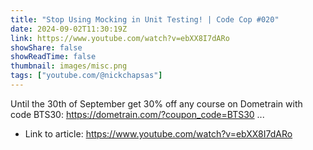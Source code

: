 ```yaml
---
title: "Stop Using Mocking in Unit Testing! | Code Cop #020"
date: 2024-09-02T11:30:19Z
link: https://www.youtube.com/watch?v=ebXX8I7dARo
showShare: false
showReadTime: false
thumbnail: images/misc.png
tags: ["youtube.com/@nickchapsas"]
---
```

Until the 30th of September get 30% off any course on Dometrain with code BTS30: https://dometrain.com/?coupon_code=BTS30 ...

- Link to article: https://www.youtube.com/watch?v=ebXX8I7dARo